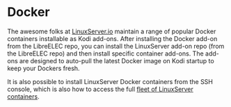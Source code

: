 # Docker

The awesome folks at [LinuxServer.io](https://linuxserver.io) maintain a range of popular Docker containers installable as Kodi add-ons. After installing the Docker add-on from the LibreELEC repo, you can install the LinuxServer add-on repo (from the LibreELEC repo) and then install specific container add-ons. The add-ons are designed to auto-pull the latest Docker image on Kodi startup to keep your Dockers fresh.

It is also possible to install LinuxServer Docker containers from the SSH console, which is also how to access the full [fleet of LinuxServer containers](https://fleet.linuxserver.io).
